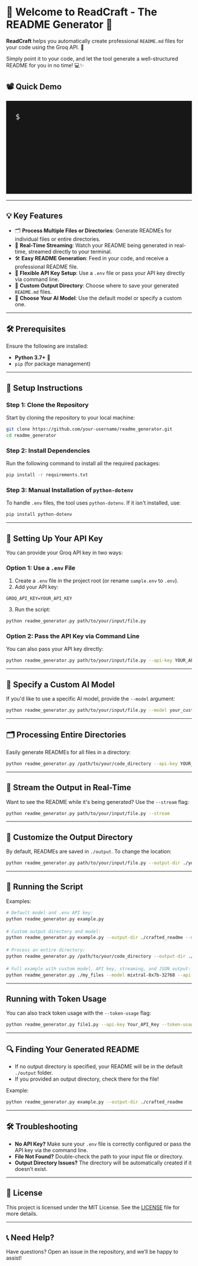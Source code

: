 
# 🎉 Welcome to ReadCraft - The README Generator 🎉

**ReadCraft** helps you automatically create professional `README.md` files for your code using the Groq API. 🚀

Simply point it to your code, and let the tool generate a well-structured README for you in no time! 💻✨

## 📽 Quick Demo

![README Generator Demo](./assets/demo_simple.gif)

---

## 💡 Key Features

- 🗂 **Process Multiple Files or Directories**: Generate READMEs for individual files or entire directories.
- 🌊 **Real-Time Streaming**: Watch your README being generated in real-time, streamed directly to your terminal.
- 🛠 **Easy README Generation**: Feed in your code, and receive a professional README file.
- 🔐 **Flexible API Key Setup**: Use a `.env` file or pass your API key directly via command line.
- 📂 **Custom Output Directory**: Choose where to save your generated `README.md` files.
- 🧠 **Choose Your AI Model**: Use the default model or specify a custom one.

---

## 🛠 Prerequisites

Ensure the following are installed:
- **Python 3.7+** 🐍
- `pip` (for package management)

---

## 🚀 Setup Instructions

### Step 1: Clone the Repository

Start by cloning the repository to your local machine:

```sh
git clone https://github.com/your-username/readme_generator.git
cd readme_generator
```

### Step 2: Install Dependencies

Run the following command to install all the required packages:

```sh
pip install -r requirements.txt
```

### Step 3: Manual Installation of `python-dotenv`

To handle `.env` files, the tool uses `python-dotenv`. If it isn't installed, use:

```sh
pip install python-dotenv
```

---

## 🔑 Setting Up Your API Key

You can provide your Groq API key in two ways:

### Option 1: Use a `.env` File

1. Create a `.env` file in the project root (or rename `sample.env` to `.env`).
2. Add your API key:

```env
GROQ_API_KEY=YOUR_API_KEY
```

3. Run the script:

```sh
python readme_generator.py path/to/your/input/file.py
```

### Option 2: Pass the API Key via Command Line

You can also pass your API key directly:

```sh
python readme_generator.py path/to/your/input/file.py --api-key YOUR_API_KEY
```

---

## 🧠 Specify a Custom AI Model

If you'd like to use a specific AI model, provide the `--model` argument:

```sh
python readme_generator.py path/to/your/input/file.py --model your_custom_model
```

---

## 🗂 Processing Entire Directories

Easily generate READMEs for all files in a directory:

```sh
python readme_generator.py /path/to/your/code_directory --api-key YOUR_API_KEY
```

---

## 🌊 Stream the Output in Real-Time

Want to see the README while it's being generated? Use the `--stream` flag:

```sh
python readme_generator.py path/to/your/input/file.py --stream
```

---

## 📂 Customize the Output Directory

By default, READMEs are saved in `./output`. To change the location:

```sh
python readme_generator.py path/to/your/input/file.py --output-dir ./your_output_dir
```

---

## 📜 Running the Script

Examples:

```sh
# Default model and .env API key:
python readme_generator.py example.py

# Custom output directory and model:
python readme_generator.py example.py --output-dir ./crafted_readme --model your_model_name

# Process an entire directory:
python readme_generator.py /path/to/your/code_directory --output-dir ./crafted_readmes

# Full example with custom model, API key, streaming, and JSON output:
python readme_generator.py ./my_files --model mixtral-8x7b-32768 --api-key your-api-key --json --output-dir ./test_output_multiple --stream
```

---

## Running with Token Usage

You can also track token usage with the `--token-usage` flag:

```sh
python readme_generator.py file1.py --api-key Your_API_Key --token-usage
```

---

## 🔍 Finding Your Generated README

- If no output directory is specified, your README will be in the default `./output` folder.
- If you provided an output directory, check there for the file!

Example:

```sh
python readme_generator.py example.py --output-dir ./crafted_readme
```

---

## 🛠 Troubleshooting

- **No API Key?** Make sure your `.env` file is correctly configured or pass the API key via the command line.
- **File Not Found?** Double-check the path to your input file or directory.
- **Output Directory Issues?** The directory will be automatically created if it doesn’t exist.

---

## 📜 License

This project is licensed under the MIT License. See the [LICENSE](./LICENSE) file for more details.

---

## 📞 Need Help?

Have questions? Open an issue in the repository, and we’ll be happy to assist!
